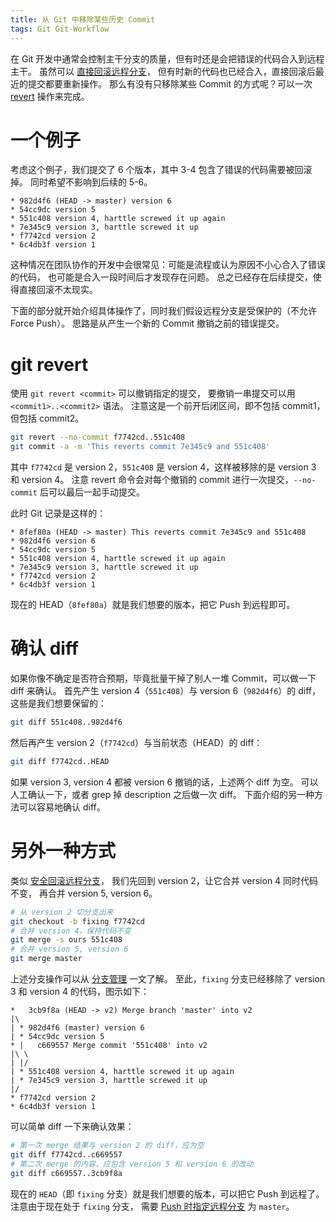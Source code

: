 ```yaml
---
title: 从 Git 中移除某些历史 Commit
tags: Git Git-Workflow
---
```


在 Git 开发中通常会控制主干分支的质量，但有时还是会把错误的代码合入到远程主干。
虽然可以 [直接回滚远程分支](/2018/03/12/reset-origin-without-force-push.html)，
但有时新的代码也已经合入，直接回滚后最近的提交都要重新操作。
那么有没有只移除某些 Commit 的方式呢？可以一次 [revert][revert] 操作来完成。

<!--more-->

# 一个例子

考虑这个例子，我们提交了 6 个版本，其中 3-4 包含了错误的代码需要被回滚掉。
同时希望不影响到后续的 5-6。

```
* 982d4f6 (HEAD -> master) version 6
* 54cc9dc version 5
* 551c408 version 4, harttle screwed it up again
* 7e345c9 version 3, harttle screwed it up
* f7742cd version 2
* 6c4db3f version 1
```

这种情况在团队协作的开发中会很常见：可能是流程或认为原因不小心合入了错误的代码，
也可能是合入一段时间后才发现存在问题。
总之已经存在后续提交，使得直接回滚不太现实。

下面的部分就开始介绍具体操作了，同时我们假设远程分支是受保护的（不允许 Force Push）。
思路是从产生一个新的 Commit 撤销之前的错误提交。

# git revert

使用 `git revert <commit>` 可以撤销指定的提交，
要撤销一串提交可以用 `<commit1>..<commit2>` 语法。
注意这是一个前开后闭区间，即不包括 commit1，但包括 commit2。

```bash
git revert --no-commit f7742cd..551c408
git commit -a -m 'This reverts commit 7e345c9 and 551c408'
```

其中 `f7742cd` 是 version 2，`551c408` 是 version 4，这样被移除的是 version 3 和 version 4。
注意 revert 命令会对每个撤销的 commit 进行一次提交，`--no-commit` 后可以最后一起手动提交。

此时 Git 记录是这样的：

```
* 8fef80a (HEAD -> master) This reverts commit 7e345c9 and 551c408
* 982d4f6 version 6
* 54cc9dc version 5
* 551c408 version 4, harttle screwed it up again
* 7e345c9 version 3, harttle screwed it up
* f7742cd version 2
* 6c4db3f version 1
```

现在的 HEAD（`8fef80a`）就是我们想要的版本，把它 Push 到远程即可。

# 确认 diff

如果你像不确定是否符合预期，毕竟批量干掉了别人一堆 Commit，可以做一下 diff 来确认。
首先产生 version 4（`551c408`）与 version 6（`982d4f6`）的 diff，这些是我们想要保留的：

```bash
git diff 551c408..982d4f6
```

然后再产生 version 2（`f7742cd`）与当前状态（HEAD）的 diff：

```bash
git diff f7742cd..HEAD
```

如果 version 3, version 4 都被 version 6 撤销的话，上述两个 diff 为空。
可以人工确认一下，或者 grep 掉 description 之后做一次 diff。
下面介绍的另一种方法可以容易地确认 diff。

# 另外一种方式

类似 [安全回滚远程分支](/2018/03/12/reset-origin-without-force-push.html)，
我们先回到 version 2，让它合并 version 4 同时代码不变，
再合并 version 5, version 6。

```bash
# 从 version 2 切分支出来
git checkout -b fixing f7742cd
# 合并 version 4，保持代码不变
git merge -s ours 551c408
# 合并 version 5, version 6
git merge master
```

上述分支操作可以从 [分支管理](/2016/09/02/git-workflow-branch.html) 一文了解。
至此，`fixing` 分支已经移除了 version 3 和 version 4 的代码，图示如下：

```
*   3cb9f8a (HEAD -> v2) Merge branch 'master' into v2
|\
| * 982d4f6 (master) version 6
| * 54cc9dc version 5
* |   c669557 Merge commit '551c408' into v2
|\ \
| |/
| * 551c408 version 4, harttle screwed it up again
| * 7e345c9 version 3, harttle screwed it up
|/
* f7742cd version 2
* 6c4db3f version 1
```

可以简单 diff 一下来确认效果：

```bash
# 第一次 merge 结果与 version 2 的 diff，应为空
git diff f7742cd..c669557
# 第二次 merge 的内容，应包含 version 5 和 version 6 的改动
git diff c669557..3cb9f8a
```

现在的 `HEAD`（即 `fixing` 分支）就是我们想要的版本，可以把它 Push 到远程了。
注意由于现在处于 `fixing` 分支， 需要 [Push 时指定远程分支][remote] 为 `master`。

[remote]: /2016/09/05/git-workflow-remote.html
[revert]: https://git-scm.com/docs/git-revert
